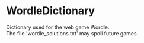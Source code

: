 # WordleDictionary
Dictionary used for the web game Wordle. <br />
The file 'wordle_solutions.txt' may spoil future games.

